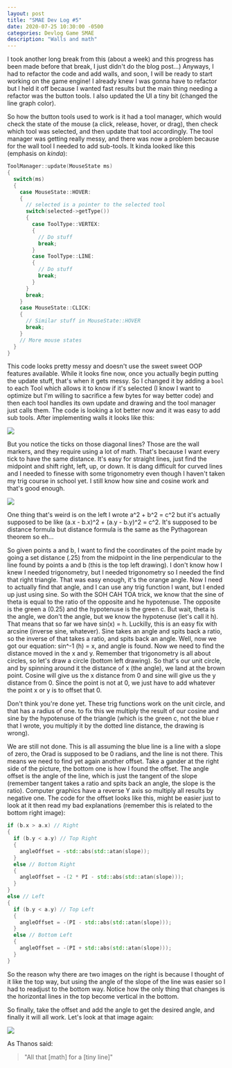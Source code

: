 ```yaml
---
layout: post
title: "SMAE Dev Log #5"
date: 2020-07-25 10:30:00 -0500
categories: Devlog Game SMAE
description: "Walls and math"
---
```


I took another long break from this (about a week) and this progress has been made before that break, I just
didn't do the blog post...) Anyways, I had to refactor the code and add walls, and soon, I will be ready to
start working on the game engine! I already knew I was gonna have to refactor but I held it off because I
wanted fast results but the main thing needing a refactor was the button tools. I also updated the UI a tiny
bit (changed the line graph color).

So how the button tools used to work is it had a tool manager, which would check the state of the mouse (a click,
release, hover, or drag), then check which tool was selected, and then update that tool accordingly. The tool
manager was getting really messy, and there was now a problem because for the wall tool I needed to add sub-tools.
It kinda looked like this (emphasis on *kinda*):
```c++
ToolManager::update(MouseState ms)
{
  switch(ms)
  {
    case MouseState::HOVER:
    {
      // selected is a pointer to the selected tool
      switch(selected->getType())
      {
        case ToolType::VERTEX:
        {
          // Do stuff
          break;
        }
        case ToolType::LINE:
        {
          // Do stuff
          break;
        }
      }
      break;
    }
    case MouseState::CLICK:
    {
      // Similar stuff in MouseState::HOVER
      break;
    }
    // More mouse states
  }
}
```

This code looks pretty messy and doesn't use the sweet sweet OOP features available. While it looks fine now, once you
actually begin putting the update stuff, that's when it gets messy. So I changed it by adding a ```bool``` to each
Tool which allows it to know if it's selected (I know I want to optimize but I'm willing to sacrifice a few bytes for
way better code) and then each tool handles its own update and drawing and the tool manager just calls them. The code
is looking a lot better now and it was easy to add sub tools. After implementing walls it looks like this:

![](https://mistermjir.github.io/assets/images/smae_dev_log_5_1.png)

But you notice the ticks on those diagonal lines? Those are the wall markers, and they require using a lot of math. That's
because I want every tick to have the same distance. It's easy for straight lines, just find the midpoint and shift right,
left, up, or down. It is dang difficult for curved lines and I needed to finesse with some trigonometry even though I haven't
taken my trig course in school yet. I still know how sine and cosine work and that's good enough.

![](https://mistermjir.github.io/assets/images/smae_dev_log_5_2.png)

One thing that's weird is on the left I wrote a^2 + b^2 = c^2 but it's actually supposed to be like (a.x - b.x)^2 + (a.y - b.y)^2 =
c^2. It's supposed to be distance formula but distance formula is the same as the Pythagorean theorem so eh...

So given points a and b, I want to find the coordinates of the point made by going a set distance (.25) from the midpoint in the
line perpendicular to the line found by points a and b (this is the top left drawing). I don't know how I knew I needed trigonometry,
but I needed trigonometry so I needed the find that right triangle. That was easy enough, it's the orange angle. Now I need to
actually find that angle, and I can use any trig function I want, but I ended up just using sine. So with the SOH CAH TOA trick,
we know that the sine of theta is equal to the ratio of the opposite and he hypotenuse. The opposite is the green a (0.25) and
the hypotenuse is the green c. But wait, theta is the angle, we don't the angle, but we know the hypotenuse (let's call it h).
That means that so far we have sin(x) = h. Luckilly, this is an easy fix with arcsine (inverse sine, whatever). Sine takes an
angle and spits back a ratio, so the inverse of that takes a ratio, and spits back an angle. Well, now we got our equation:
sin^-1 (h) = x, and angle is found. Now we need to find the distance moved in the x and y. Remember that trigonometry is all about
circles, so let's draw a circle (bottom left drawing). So that's our unit circle, and by spinning around it the distance of x (the
angle), we land at the brown point. Cosine will give us the x distance from 0 and sine will give us the y distance from 0. Since
the point is not at 0, we just have to add whatever the point x or y is to offset that 0.

Don't think you're done yet. These trig functions work on the unit circle, and that has a radius of one. to fix this we multiply
the result of our cosine and sine by the hypotenuse of the triangle (which is the green c, not the blue r that I wrote, you
multiply it by the dotted line distance, the drawing is wrong).

We are still not done. This is all assuming the blue line is a line with a slope of zero, the Orad is supposed to be 0 radians,
and the line is not there. This means we need to find yet again another offset. Take a gander at the right side of the picture,
the bottom one is how I found the offset. The angle offset is the angle of the line, which is just the tangent of the slope
(remember tangent takes a ratio and spits back an angle, the slope is the ratio). Computer graphics have a reverse Y axis so multiply
all results by negative one. The code for the offset looks like this, might be easier just to look at it then read my bad
explanations (remember this is related to the bottom right image):

```c++
if (b.x > a.x) // Right
{
  if (b.y < a.y) // Top Right
  {
    angleOffset = -std::abs(std::atan(slope));
  }
  else // Bottom Right
  {
    angleOffset = -(2 * PI - std::abs(std::atan(slope)));
  }
}
else // Left
{
  if (b.y < a.y) // Top Left
  {
    angleOffset = -(PI - std::abs(std::atan(slope)));
  }
  else // Bottom Left
  {
    angleOffset = -(PI + std::abs(std::atan(slope)));
  }
}
```

So the reason why there are two images on the right is because I thought of it like the top way, but using the angle of the slope
of the line was easier so I had to readjust to the bottom way. Notice how the only thing that changes is the horizontal lines
in the top become vertical in the bottom.

So finally, take the offset and add the angle to get the desired angle, and finally it will all work. Let's look at that image
again:

![](https://mistermjir.github.io/assets/images/smae_dev_log_5_1.png)

As Thanos said:

> "All that [math] for a [tiny line]"

